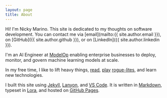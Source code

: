 ```yaml
---
layout: page
title: About
---
```


Hi! I'm Nicky Marino. This site is dedicated to my thoughts on software development. You can contact me via [email](mailto:{{ site.author.email }}), on [GitHub]({{ site.author.github }}), or on [LinkedIn]({{ site.author.linkedin }}).

I'm an AI Engineer at [ModelOp](https://www.modelop.com) enabling enterprise businesses to deploy, monitor, and govern machine learning models at scale.

In my free time, I like to lift heavy things, [read](https://www.goodreads.com/user/show/71810120-nicky), [play](https://dodgeroll.com/gungeon/) [rogue-lites](https://www.supergiantgames.com/games/hades/), and learn new technologies.

I built this site using [Jekyll](https://jekyllrb.com/), [Lanyon](https://github.com/poole/lanyon), and [VS Code](https://code.visualstudio.com). It is written in [Markdown](https://daringfireball.net/projects/markdown/), typeset in [Lora](https://fonts.google.com/specimen/Lora), and hosted on [GitHub Pages](https://pages.github.com).
